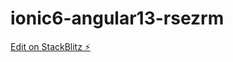 # ionic6-angular13-rsezrm

[Edit on StackBlitz ⚡️](https://stackblitz.com/edit/ionic6-angular13-rsezrm)